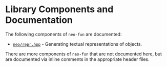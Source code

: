 # Library Components and Documentation

The following components of `neo-fun` are documented:

- [`neo/repr.hpp`](repr.md) - Generating textual representations of objects.

There are more components of `neo-fun` that are not documented here, but are
documented via inline comments in the appropriate header files.

